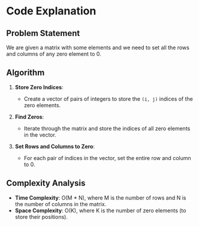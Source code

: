 # Code Explanation

## Problem Statement

We are given a matrix with some elements and we need to set all the rows and columns of any zero element to 0.

## Algorithm

1. **Store Zero Indices**:
   - Create a vector of pairs of integers to store the `(i, j)` indices of the zero elements.

2. **Find Zeros**:
   - Iterate through the matrix and store the indices of all zero elements in the vector.

3. **Set Rows and Columns to Zero**:
   - For each pair of indices in the vector, set the entire row and column to 0.


## Complexity Analysis

- **Time Complexity**: O(M * N), where M is the number of rows and N is the number of columns in the matrix.
- **Space Complexity**: O(K), where K is the number of zero elements (to store their positions).

